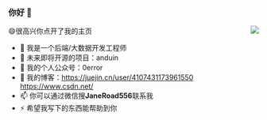 ### 你好 👋



<img align="right" src="https://github-readme-stats.vercel.app/api?username=JaneRoad&show_icons=true&icon_color=CE1D2D&text_color=718096&bg_color=ffffff&hide_title=true" />


😄很高兴你点开了我的主页

- 🔭 我是一个后端/大数据开发工程师
- 🌱 未来即将开源的项目：anduin
- 👯 我的个人公众号：0error
- 💭 我的博客：https://juejin.cn/user/4107431173961550
             https://www.csdn.net/
- 📫 你可以通过微信搜**JaneRoad556**联系我
- ⚡ 希望我写下的东西能帮助到你
